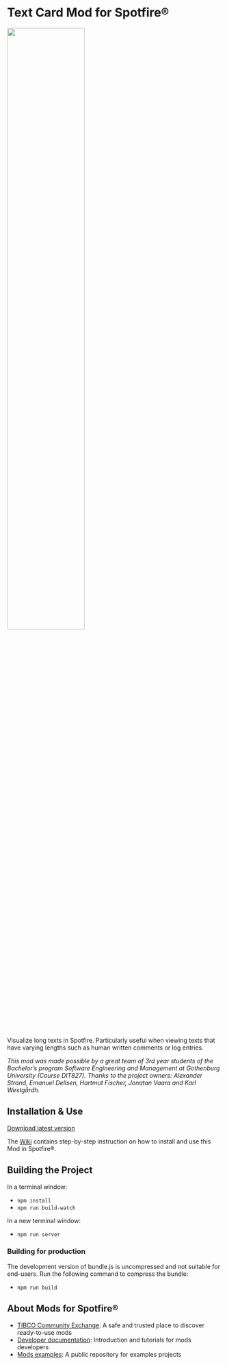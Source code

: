 # Text Card Mod for Spotfire®

<img src="assets/textcard.png" width="60%"/>

Visualize long texts in Spotfire. Particularly useful when viewing texts that have varying lengths such as human written comments or log entries.

*This mod was made possible by a great team of 3rd year students of the Bachelor’s program Software Engineering and Management at Gothenburg University (Course DIT827). Thanks to the project owners: Alexander Strand, Emanuel Dellsen, Hartmut Fischer, Jonatan Vaara and Karl Westgårdh.*

## Installation & Use

[Download latest version](https://github.com/spotfiresoftware/spotfire-mod-textcard/releases)

The [Wiki](https://github.com/spotfiresoftware/spotfire-mod-list/wiki) contains step-by-step instruction on how to install and use this Mod in Spotfire®.

## Building the Project

In a terminal window:
- `npm install`
- `npm run build-watch`

In a new terminal window:
- `npm run server`

### Building for production

The development version of bundle.js is uncompressed and not suitable for end-users. Run the following command to compress the bundle:
- `npm run build`

## About Mods for Spotfire®
-   [TIBCO Community Exchange](https://community.tibco.com/s/global-search/%40uri#q=mod%20for%20tibco%20spotfire&t=Exchange&sort=date%20descending): A safe and trusted place to discover ready-to-use mods
-   [Developer documentation](https://tibcosoftware.github.io/spotfire-mods/docs/): Introduction and tutorials for mods developers
-   [Mods examples](https://github.com/TIBCOSoftware/spotfire-mods/releases/latest): A public repository for examples projects
